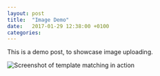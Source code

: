 ```yaml
---
layout: post
title:  "Image Demo"
date:   2017-01-29 12:38:00 +0100
categories:
---
```

This is a demo post, to showcase image uploading.

![Screenshot of template matching in action]({{site.url}}/assets/screenshot.png)
